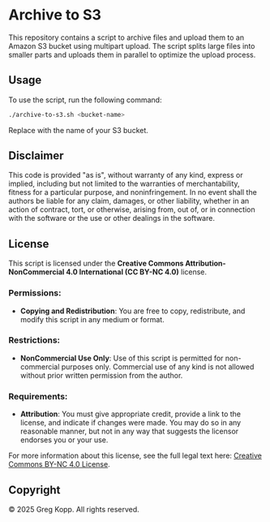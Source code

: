 # Archive to S3

This repository contains a script to archive files and upload them to an Amazon S3 bucket using multipart upload. The script splits large files into smaller parts and uploads them in parallel to optimize the upload process.

## Usage

To use the script, run the following command:

```sh
./archive-to-s3.sh <bucket-name>
```
Replace <bucket-name> with the name of your S3 bucket.

## Disclaimer
This code is provided "as is", without warranty of any kind, express or implied, including but not limited to the warranties of merchantability, fitness for a particular purpose, and noninfringement. In no event shall the authors be liable for any claim, damages, or other liability, whether in an action of contract, tort, or otherwise, arising from, out of, or in connection with the software or the use or other dealings in the software.

## License

This script is licensed under the **Creative Commons Attribution-NonCommercial 4.0 International (CC BY-NC 4.0)** license. 

### Permissions:
- **Copying and Redistribution**: You are free to copy, redistribute, and modify this script in any medium or format.

### Restrictions:
- **NonCommercial Use Only**: Use of this script is permitted for non-commercial purposes only. Commercial use of any kind is not allowed without prior written permission from the author.

### Requirements:
- **Attribution**: You must give appropriate credit, provide a link to the license, and indicate if changes were made. You may do so in any reasonable manner, but not in any way that suggests the licensor endorses you or your use.

For more information about this license, see the full legal text here: [Creative Commons BY-NC 4.0 License](https://creativecommons.org/licenses/by-nc/4.0/).

## Copyright
© 2025 Greg Kopp. All rights reserved.
